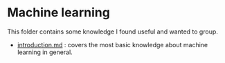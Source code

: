 # Machine learning

This folder contains some knowledge I found useful and wanted to group.  
- [introduction.md](machine_learning/introduction.md) : covers the most basic knowledge about machine learning in general.
